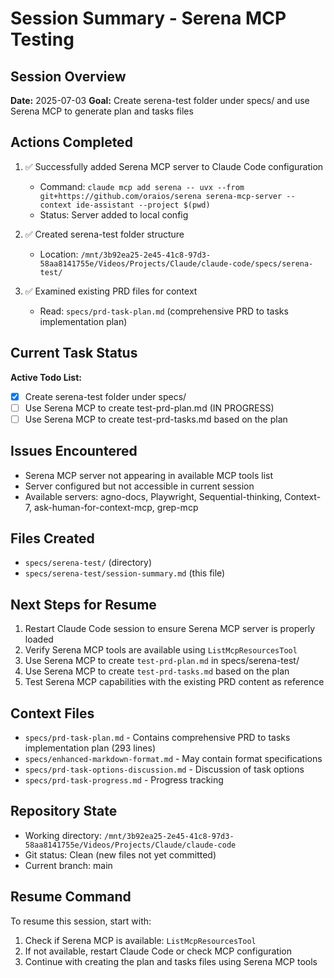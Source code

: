 # Session Summary - Serena MCP Testing

## Session Overview
**Date:** 2025-07-03
**Goal:** Create serena-test folder under specs/ and use Serena MCP to generate plan and tasks files

## Actions Completed
1. ✅ Successfully added Serena MCP server to Claude Code configuration
   - Command: `claude mcp add serena -- uvx --from git+https://github.com/oraios/serena serena-mcp-server --context ide-assistant --project $(pwd)`
   - Status: Server added to local config

2. ✅ Created serena-test folder structure
   - Location: `/mnt/3b92ea25-2e45-41c8-97d3-58aa8141755e/Videos/Projects/Claude/claude-code/specs/serena-test/`

3. ✅ Examined existing PRD files for context
   - Read: `specs/prd-task-plan.md` (comprehensive PRD to tasks implementation plan)

## Current Task Status
**Active Todo List:**
- [x] Create serena-test folder under specs/
- [ ] Use Serena MCP to create test-prd-plan.md (IN PROGRESS)
- [ ] Use Serena MCP to create test-prd-tasks.md based on the plan

## Issues Encountered
- Serena MCP server not appearing in available MCP tools list
- Server configured but not accessible in current session
- Available servers: agno-docs, Playwright, Sequential-thinking, Context-7, ask-human-for-context-mcp, grep-mcp

## Files Created
- `specs/serena-test/` (directory)
- `specs/serena-test/session-summary.md` (this file)

## Next Steps for Resume
1. Restart Claude Code session to ensure Serena MCP server is properly loaded
2. Verify Serena MCP tools are available using `ListMcpResourcesTool`
3. Use Serena MCP to create `test-prd-plan.md` in specs/serena-test/
4. Use Serena MCP to create `test-prd-tasks.md` based on the plan
5. Test Serena MCP capabilities with the existing PRD content as reference

## Context Files
- `specs/prd-task-plan.md` - Contains comprehensive PRD to tasks implementation plan (293 lines)
- `specs/enhanced-markdown-format.md` - May contain format specifications
- `specs/prd-task-options-discussion.md` - Discussion of task options
- `specs/prd-task-progress.md` - Progress tracking

## Repository State
- Working directory: `/mnt/3b92ea25-2e45-41c8-97d3-58aa8141755e/Videos/Projects/Claude/claude-code`
- Git status: Clean (new files not yet committed)
- Current branch: main

## Resume Command
To resume this session, start with:
1. Check if Serena MCP is available: `ListMcpResourcesTool`
2. If not available, restart Claude Code or check MCP configuration
3. Continue with creating the plan and tasks files using Serena MCP tools